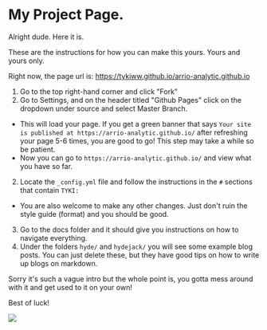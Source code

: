 # My Project Page.


Alright dude. Here it is.

These are the instructions for how you can make this yours. Yours and yours only.


Right now, the page url is: https://tykiww.github.io/arrio-analytic.github.io

1. Go to the top right-hand corner and click "Fork"
2. Go to Settings, and on the header titled "Github Pages" click on the dropdown under source and select Master Branch.
  - This will load your page. If you get a green banner that says `Your site is published at https://arrio-analytic.github.io/` after refreshing your page 5-6 times, you are good to go! This step may take a while so be patient.
  - Now you can go to `https://arrio-analytic.github.io/` and view what you have so far.
2. Locate the `_config.yml` file and follow the instructions in the `#` sections that contain `TYKI:` 
  - You are also welcome to make any other changes. Just don't ruin the style guide (format) and you should be good.
3. Go to the docs folder and it should give you instructions on how to navigate everything.
4. Under the folders `hyde/` and `hydejack/` you will see some example blog posts. You can just delete these, but they have good tips on how to write up blogs on markdown.


Sorry it's such a vague intro but the whole point is, you gotta mess around with it and get used to it on your own!

Best of luck!

![](https://www.thewrap.com/wp-content/uploads/2017/04/simpsons-memes-me-fail-english.jpg)

